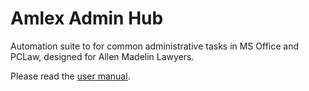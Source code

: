 # Amlex Admin Hub
Automation suite to for common administrative tasks in MS Office and PCLaw, designed for Allen Madelin Lawyers.

Please read the [user manual](user-manual.md).
